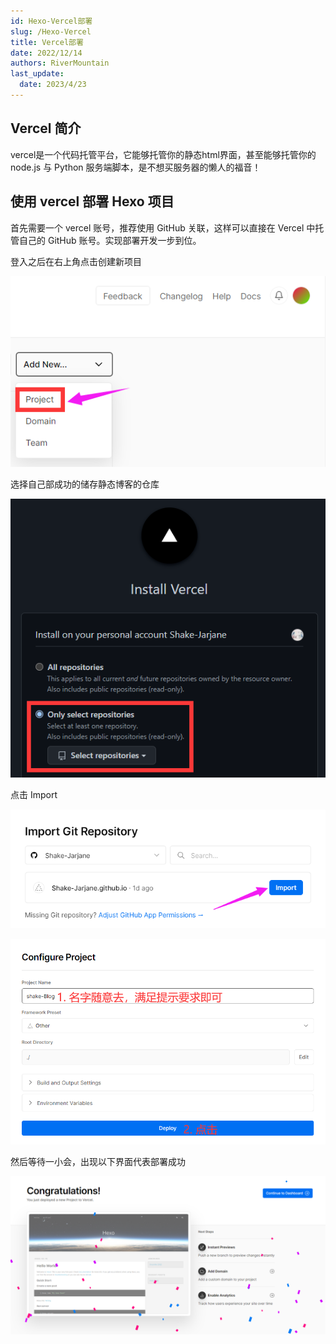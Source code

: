 ```yaml
---
id: Hexo-Vercel部署
slug: /Hexo-Vercel
title: Vercel部署
date: 2022/12/14
authors: RiverMountain
last_update:
  date: 2023/4/23
---
```


## Vercel 简介

vercel是一个代码托管平台，它能够托管你的静态html界面，甚至能够托管你的 node.js 与 Python 服务端脚本，是不想买服务器的懒人的福音！

## 使用 vercel 部署 Hexo 项目

首先需要一个 vercel 账号，推荐使用 GitHub 关联，这样可以直接在 Vercel 中托管自己的 GitHub 账号。实现部署开发一步到位。

登入之后在右上角点击创建新项目

![](assets/Vercel部署/image-20230423011849.png)



选择自己部成功的储存静态博客的仓库

![](assets/Vercel部署/image-20230423011854.png)



点击 Import

![](assets/Vercel部署/image-20230423011859.png)

![](assets/Vercel部署/image-20230423011903.png)


然后等待一小会，出现以下界面代表部署成功

![](assets/Vercel部署/image-20230423011930.png)

